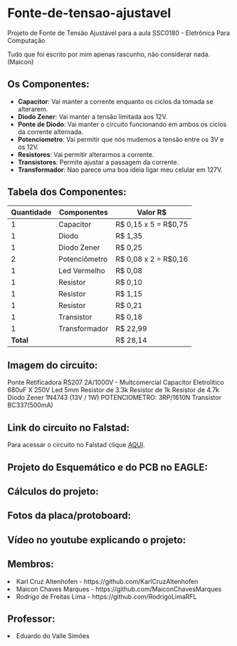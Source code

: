 # Fonte-de-tensao-ajustavel
Projeto de Fonte de Tensão Ajustável para a aula SSC0180 - Eletrônica Para Computação <br>

Tudo que foi escrito por mim apenas rascunho, não considerar nada. (Maicon)

## Os Componentes:
* **Capacitor**: Vai manter a corrente enquanto os ciclos da tomada se alterarem.
* **Diodo Zener**: Vai manter a tensão limitada aos 12V.
* **Ponte de Diodo**: Vai manter o circuito funcionando em ambos os ciclos da corrente alternada.
* **Potenciometro**: Vai permitir que nós mudemos a tensão entre os 3V e os 12V.
* **Resistores**: Vai permitir alterarmos a corrente.
* **Transistores**: Permite ajustar a passagem da corrente.
* **Transformador**: Nao parece uma boa ideia ligar meu celular em 127V.

## Tabela dos Componentes:
| Quantidade | Componentes        | Valor R$ |
|------------|--------------------|----------|
| 1          | Capacitor          | R$ 0,15  x  5 = R$0,75 |
| 1          | Diodo              | R$ 1,35 |
| 1          | Diodo Zener        | R$ 0,25 |
| 2          | Potenciômetro      | R$ 0,08 x 2 = R$0,16 |
| 1          | Led Vermelho       | R$ 0,08 |
| 1          | Resistor           | R$ 0,10 |
| 1          | Resistor           | R$ 1,15 |
| 1          | Resistor           | R$ 0,21 |
| 1          | Transistor         | R$ 0,18 |
| 1          | Transformador      | R$ 22,99 |
| **Total**  |                    |  R$ 28,14 |

## Imagem do circuito:

Ponte Retificadora RS207 2A/1000V - Multcomercial
Capacitor Eletrolítico 680uF X 250V
Led 5mm
Resistor de 3.3k
Resistor de 1k
Resistor de 4.7k
Diodo Zener 1N4743 (13V / 1W)
POTENCIOMETRO: 3RP/1610N
Transistor BC337(500mA)

## Link do circuito no Falstad:

Para acessar o circuito no Falstad clique [AQUI](https://www.falstad.com/circuit/circuitjs.html?ctz=CQAgjCAMB0l3BWEBmGZkDYAcmte2AJwYYgAsyISFVApgLRhgBQAbiPWVuAEzefdUZKOBAZI4AOyEREmAmYATED0jcwk0htKruPcADkycMkpXGVay+s0rDxyKeW7zE7dbtgjJszwsuA-3sfAHdwcV49KzA+KGYwlxiomx148IkhD0zINJdMwLlc-ys-DMc4hItM6vKcsPdE22IKqVJmzOa6lHKwCI7SLvyrGuEcgGNu4V6y4Rc5WDgMaUIV1bXV8ARoSUkwLARUZCOwMjIESSgFlgBzci5Ju8FMWTT+lCxhZpYwkffhbOYvX0yA+IHaoOmdkUtAAZgBDACuABsAC70JG0ZQQOSXSAsABOfxUfiJPAQAxQqEGoOqoLJA1eoOap24zR4jP+5RZDy63My3NKcUJ3OZ90hbngzGQwgAXrQAHa0fGMSgQMDbE7IBB8Ig6+A8BgXCQ8BbwM3miGq5gyx6uW0BEByxXK9Ac9KkknfW3NDAkzppX2fUiB905DTCBAxd3a5KiMBm3GQJAAJVoAGcAJZplFw+VjWjMQmR-Q8EnFnnkSRwZgoqi2XViaKEfRuDgmwiQZvIFZVniYLjYjVkSRayT7SCSBBnWLxiTQ+HIlFpcuQ7nitJriICqxdGPgZt1rQHrriFJiT0RE8kvjcEMAsIh0vCR8WHKEl8SR94EQxK+zEmnh4Xrlpkd61MuUb8vcAIACocGKM59LU5CXBA9BoCCWCEDERCTjwYAIHipCcNAOArKWTBalOGCoAgDAEZcqzMAA9lQYijOQnYyKoKDQC2dhIMgLEoBAGAccYKxsTAcDIDESAQMCEBCax3bsSIEncfMJZ2KpykqMG4lcZYiayWSKB2DwpBCUAA).

## Projeto do Esquemático e do PCB no EAGLE:

## Cálculos do projeto:

## Fotos da placa/protoboard:

## Vídeo no youtube explicando o projeto:

<h2>Membros:</h2>

<li> Karl Cruz Altenhofen - https://github.com/KarlCruzAltenhofen </li>
<li> Maicon Chaves Marques - https://github.com/MaiconChavesMarques </li>
<li> Rodrigo de Freitas Lima - https://github.com/RodrigoLimaRFL </li>

<h2>Professor:</h2>

<li> Eduardo do Valle Simões </li>
